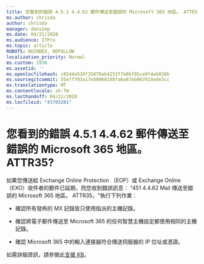 ```yaml
---
title: 您看到的錯誤 4.5.1 4.4.62 郵件傳送至錯誤的 Microsoft 365 地區。 ATTR35?
ms.author: chrisda
author: chrisda
manager: dansimp
ms.date: 04/21/2020
ms.audience: ITPro
ms.topic: article
ROBOTS: NOINDEX, NOFOLLOW
localization_priority: Normal
ms.custom: 1938
ms.assetid: ''
ms.openlocfilehash: c8544a538f35870ab4253f7e0bf05ce9f4eb830b
ms.sourcegitcommit: 55eff703a17e500681d8fa6a87eb067019ade3cc
ms.translationtype: MT
ms.contentlocale: zh-TW
ms.lasthandoff: 04/22/2020
ms.locfileid: "43703201"
---
```

# <a name="are-you-seeing-error-451-4462-mail-sent-to-the-wrong-microsoft-365-region-attr35"></a>您看到的錯誤 4.5.1 4.4.62 郵件傳送至錯誤的 Microsoft 365 地區。 ATTR35?

如果您傳送給 Exchange Online Protection （EOP）或 Exchange Online （EXO）收件者的郵件已延期，而您收到錯誤訊息： "451 4.4.62 Mail 傳送至錯誤的 Microsoft 365 地區。 ATTR35，"執行下列作業：

- 確認所有發佈的 MX 記錄皆只使用指派的主機記錄。

- 確認將電子郵件傳送至 Microsoft 365 的任何智慧主機設定都使用相同的主機記錄。

- 確認 Microsoft 365 中的輸入連接器符合傳送伺服器的 IP 位址或憑證。

如需詳細資訊，請參閱此[支援 KB](https://support.microsoft.com/help/4057301/attr35-response-code-when-mail-is-sent-to-eop-exo)。
